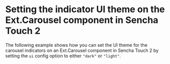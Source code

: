 # Setting the indicator UI theme on the Ext.Carousel component in Sencha Touch 2 #

The following example shows how you can set the UI theme for the carousel indicators on an Ext.Carousel component in Sencha Touch 2 by setting the `ui` config option to either `"dark"` or `"light"`.
